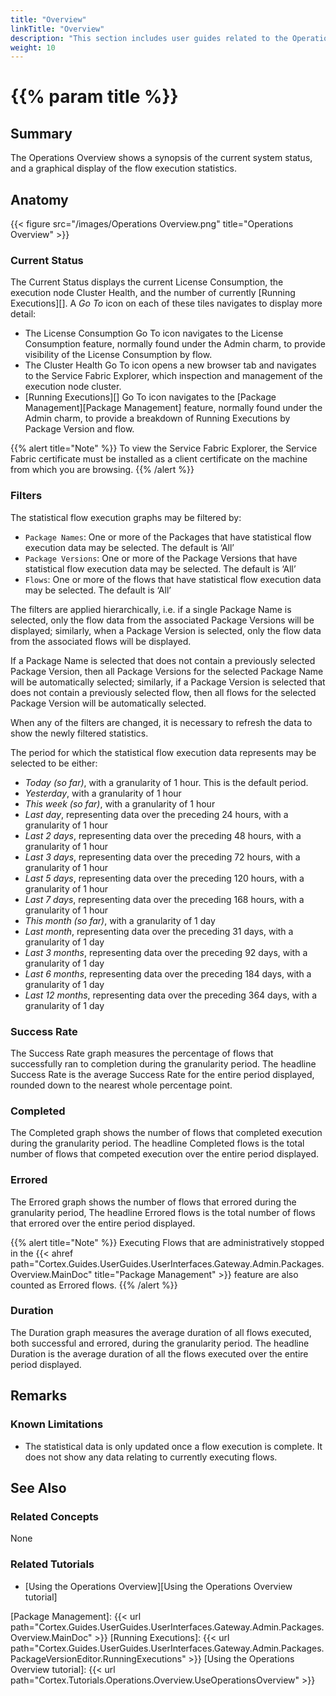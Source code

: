 ```yaml
---
title: "Overview"
linkTitle: "Overview"
description: "This section includes user guides related to the Operations Overview in {{% ctx %}} Gateway."
weight: 10
---
```


# {{% param title %}}

## Summary

The Operations Overview shows a synopsis of the current system status, and a graphical display of the flow execution statistics.

## Anatomy

{{< figure src="/images/Operations Overview.png" title="Operations Overview" >}}

### Current Status

The Current Status displays the current License Consumption, the execution node Cluster Health, and the number of currently [Running Executions][]. A *Go To* icon on each of these tiles navigates to display more detail:

  * The License Consumption Go To icon navigates to the License Consumption feature, normally found under the Admin charm, to provide visibility of the License Consumption by flow.
  * The Cluster Health Go To icon opens a new browser tab and navigates to the Service Fabric Explorer, which inspection and management of the execution node cluster.
  * [Running Executions][] Go To icon navigates to the [Package Management][Package Management] feature, normally found under the Admin charm, to provide a breakdown of Running Executions by Package Version and flow.

{{% alert title="Note" %}}
To view the Service Fabric Explorer, the Service Fabric certificate must be installed as a client certificate on the machine from which you are browsing.
{{% /alert %}}

### Filters

The statistical flow execution graphs may be filtered by:

* `Package Names`: One or more of the Packages that have statistical flow execution data may be selected. The default is ‘All’
* `Package Versions`: One or more of the Package Versions that have statistical flow execution data may be selected. The default is ‘All’
* `Flows`: One or more of the flows that have statistical flow execution data may be selected. The default is ‘All’

The filters are applied hierarchically, i.e. if a single Package Name is selected, only the flow data from the associated Package Versions will be displayed; similarly, when a Package Version is selected, only the flow data from the associated flows will be displayed.

If a Package Name is selected that does not contain a previously selected Package Version, then all Package Versions for the selected Package Name will be automatically selected; similarly, if a Package Version is selected that does not contain a previously selected flow, then all flows for the selected Package Version will be automatically selected.

When any of the filters are changed, it is necessary to refresh the data to show the newly filtered statistics.

The period for which the statistical flow execution data represents may be selected to be either:

* *Today (so far)*, with a granularity of 1 hour. This is the default period.
* *Yesterday*, with a granularity of 1 hour
* *This week (so far)*, with a granularity of 1 hour
* *Last day*, representing data over the preceding 24 hours, with a granularity of 1 hour
* *Last 2 days*, representing data over the preceding 48 hours, with a granularity of 1 hour
* *Last 3 days*, representing data over the preceding 72 hours, with a granularity of 1 hour
* *Last 5 days*, representing data over the preceding 120 hours, with a granularity of 1 hour
* *Last 7 days*, representing data over the preceding 168 hours, with a granularity of 1 hour
* *This month (so far)*, with a granularity of 1 day
* *Last month*, representing data over the preceding 31 days, with a granularity of 1 day
* *Last 3 months*, representing data over the preceding 92 days, with a granularity of 1 day
* *Last 6 months*, representing data over the preceding 184 days, with a granularity of 1 day
* *Last 12 months*, representing data over the preceding 364 days, with a granularity of 1 day

### Success Rate

The Success Rate graph measures the percentage of flows that successfully ran to completion during the granularity period. The headline Success Rate is the average Success Rate for the entire period displayed, rounded down to the nearest whole percentage point.

### Completed

The Completed graph shows the number of flows that completed execution during the granularity period. The headline Completed flows is the total number of flows that competed execution over the entire period displayed.

### Errored

The Errored graph shows the number of flows that errored during the granularity period, The headline Errored flows is the total number of flows that errored over the entire period displayed.

{{% alert title="Note" %}}
Executing Flows that are administratively stopped in the {{< ahref path="Cortex.Guides.UserGuides.UserInterfaces.Gateway.Admin.Packages.Overview.MainDoc" title="Package Management" >}} feature are also counted as Errored flows.
{{% /alert %}}

### Duration

The Duration graph measures the average duration of all flows executed, both successful and errored, during the granularity period. The headline Duration is the average duration of all the flows executed over the entire period displayed.

## Remarks

### Known Limitations

* The statistical data is only updated once a flow execution is complete. It does not show any data relating to currently executing flows.

## See Also

### Related Concepts

None

### Related Tutorials

* [Using the Operations Overview][Using the Operations Overview tutorial]

[Package Management]: {{< url path="Cortex.Guides.UserGuides.UserInterfaces.Gateway.Admin.Packages.Overview.MainDoc" >}}
[Running Executions]: {{< url path="Cortex.Guides.UserGuides.UserInterfaces.Gateway.Admin.Packages.PackageVersionEditor.RunningExecutions" >}}
[Using the Operations Overview tutorial]: {{< url path="Cortex.Tutorials.Operations.Overview.UseOperationsOverview" >}}
